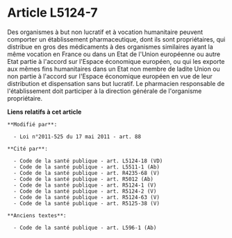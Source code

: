 # Article L5124-7

Des organismes à but non lucratif et à vocation humanitaire                     peuvent comporter un établissement
pharmaceutique, dont ils sont propriétaires, qui distribue en gros des médicaments à des organismes similaires ayant la même
vocation en France ou dans un Etat de l'Union européenne ou autre Etat partie à l'accord sur l'Espace économique européen, ou
qui les exporte aux mêmes fins humanitaires dans un Etat non membre de ladite Union ou non partie à l'accord sur l'Espace
économique européen en vue de leur distribution et dispensation sans but lucratif. Le pharmacien responsable de
l'établissement doit participer à la direction générale de l'organisme propriétaire.

**Liens relatifs à cet article**

	**Modifié par**:

	  - Loi n°2011-525 du 17 mai 2011 - art. 88

	**Cité par**:

	  - Code de la santé publique - art. L5124-18 (VD)
	  - Code de la santé publique - art. L5511-1 (Ab)
	  - Code de la santé publique - art. R4235-68 (V)
	  - Code de la santé publique - art. R5012 (Ab)
	  - Code de la santé publique - art. R5124-1 (V)
	  - Code de la santé publique - art. R5124-2 (V)
	  - Code de la santé publique - art. R5124-63 (V)
	  - Code de la santé publique - art. R5125-38 (V)

	**Anciens textes**:

	  - Code de la santé publique - art. L596-1 (Ab)
